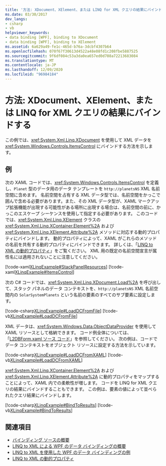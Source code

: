```yaml
---
title: '方法: XDocument、XElement、または LINQ for XML クエリの結果にバインドする'
ms.date: 03/30/2017
dev_langs:
- csharp
- vb
helpviewer_keywords:
- data binding [WPF], binding to XDocument
- data binding [WPF], binding to XElement
ms.assetid: 6a629a49-fe1c-465d-b76a-3dcbf4307b64
ms.openlocfilehash: 070f67f30613d4522a48e08fd1c208fbe5887525
ms.sourcegitcommit: 9f6df084c53a3da0ea657ed0d708a72213683084
ms.translationtype: MT
ms.contentlocale: ja-JP
ms.lasthandoff: 12/09/2020
ms.locfileid: "96984184"
---
```

# <a name="how-to-bind-to-xdocument-xelement-or-linq-for-xml-query-results"></a>方法: XDocument、XElement、または LINQ for XML クエリの結果にバインドする

この例では、<xref:System.Xml.Linq.XDocument> を使用して XML データを <xref:System.Windows.Controls.ItemsControl> にバインドする方法を示します。

## <a name="example"></a>例

次の XAML コードでは、<xref:System.Windows.Controls.ItemsControl> を定義し、`Planet` 型のデータ用のデータ テンプレートを `http://planetsNS` XML 名前空間に含めます。 名前空間を占有する XML データ型では、名前空間をかっこで囲んで含める必要があります。また、その XML データ型が、XAML マークアップ拡張機能が出現する可能性がある場所に出現する場合は、名前空間の前に、かっこのエスケープ シーケンスを使用して指定する必要があります。 このコードでは、<xref:System.Xml.Linq.XElement> クラスの <xref:System.Xml.Linq.XContainer.Element%2A> および <xref:System.Xml.Linq.XElement.Attribute%2A> メソッドに対応する動的プロパティにバインドします。 動的プロパティによって、XAML がこれらのメソッドの名前を共有する動的プロパティにバインドできます。 詳しくは、「[LINQ to XML の動的プロパティ](linq-to-xml-dynamic-properties.md)」をご覧ください。 XML 用の既定の名前空間宣言が属性名には適用されないことに注意してください。

[!code-xaml[XLinqExample#StackPanelResources](~/samples/snippets/csharp/VS_Snippets_Wpf/XLinqExample/CSharp/Window1.xaml#stackpanelresources)]
[!code-xaml[XLinqExample#ItemsControl](~/samples/snippets/csharp/VS_Snippets_Wpf/XLinqExample/CSharp/Window1.xaml#itemscontrol)]

次の C# コードでは、<xref:System.Xml.Linq.XDocument.Load%2A> を呼び出して、スタック パネルのデータ コンテキストを、`http://planetsNS` XML 名前空間内の `SolarSystemPlanets` という名前の要素のすべてのサブ要素に設定します。

[!code-csharp[XLinqExample#LoadDCFromFile](~/samples/snippets/csharp/VS_Snippets_Wpf/XLinqExample/CSharp/Window1.xaml.cs#loaddcfromfile)]
[!code-vb[XLinqExample#LoadDCFromFile](~/samples/snippets/visualbasic/VS_Snippets_Wpf/XLinqExample/visualbasic/window1.xaml.vb#loaddcfromfile)]

XML データは、<xref:System.Windows.Data.ObjectDataProvider> を使用して XAML リソースとして格納できます。 コード例全体については、「[L2DBForm.xaml ソース コード](l2dbform-xaml-source-code.md)」を参照してください。 次の例は、コードでデータ コンテキストをオブジェクト リソースに設定する方法を示しています。

[!code-csharp[XLinqExample#LoadDCFromXAML](~/samples/snippets/csharp/VS_Snippets_Wpf/XLinqExample/CSharp/Window1.xaml.cs#loaddcfromxaml)]
[!code-vb[XLinqExample#LoadDCFromXAML](~/samples/snippets/visualbasic/VS_Snippets_Wpf/XLinqExample/visualbasic/window1.xaml.vb#loaddcfromxaml)]

<xref:System.Xml.Linq.XContainer.Element%2A> および <xref:System.Xml.Linq.XElement.Attribute%2A> に動的プロパティをマップすることによって、XAML 内での柔軟性が増します。 コードを LINQ for XML クエリの結果にバインドすることもできます。 この例は、要素の値によって並べられたクエリ結果にバインドします。

[!code-csharp[XLinqExample#BindToResults](~/samples/snippets/csharp/VS_Snippets_Wpf/XLinqExample/CSharp/Window1.xaml.cs#bindtoresults)]
[!code-vb[XLinqExample#BindToResults](~/samples/snippets/visualbasic/VS_Snippets_Wpf/XLinqExample/visualbasic/window1.xaml.vb#bindtoresults)]

## <a name="see-also"></a>関連項目

- [バインディング ソースの概要](binding-sources-overview.md)
- [LINQ to XML による WPF のデータ バインディングの概要](wpf-data-binding-with-linq-to-xml-overview.md)
- [LINQ to XML を使用した WPF のデータ バインディングの例](linq-to-xml-data-binding-sample.md)
- [LINQ to XML の動的プロパティ](linq-to-xml-dynamic-properties.md)
